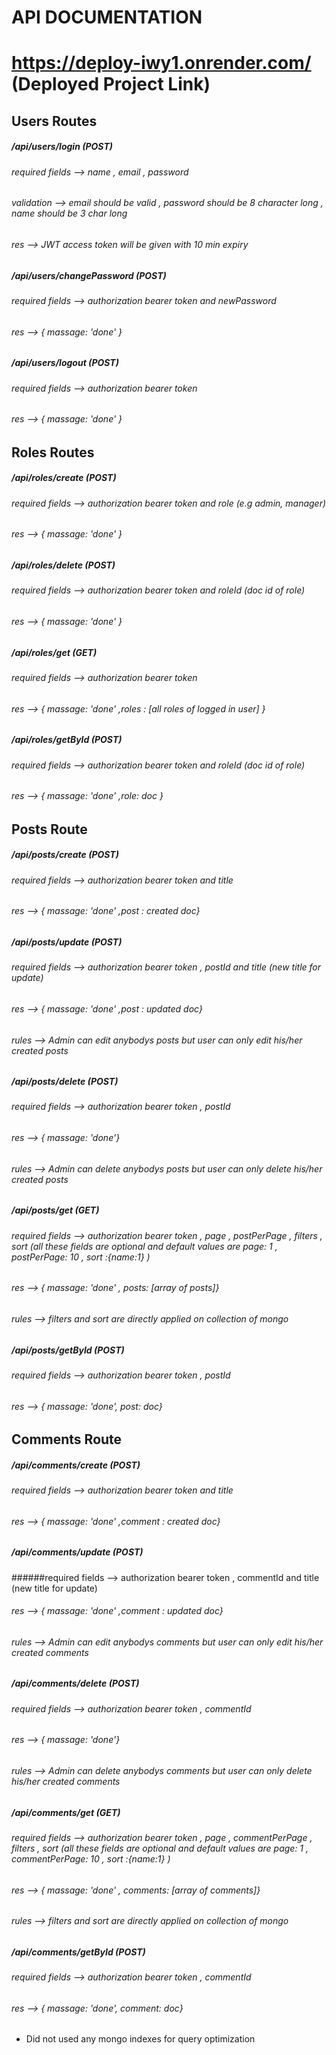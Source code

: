 # API DOCUMENTATION
# https://deploy-iwy1.onrender.com/ (Deployed Project Link)


## Users Routes 

##### /api/users/login (POST)
###### required fields --> name , email , password
###### validation --> email should be valid , password should be 8 character long , name should be 3 char long
###### res --> JWT access token will be given with 10 min expiry

##### /api/users/changePassword (POST)
###### required fields --> authorization bearer token and newPassword
###### res --> { massage: 'done' }

##### /api/users/logout (POST)
###### required fields --> authorization bearer token
###### res --> { massage: 'done' }


## Roles Routes

##### /api/roles/create (POST)
###### required fields --> authorization bearer token and role (e.g admin, manager)
###### res --> { massage: 'done' }


##### /api/roles/delete (POST)
###### required fields --> authorization bearer token and roleId (doc id of role)
###### res --> { massage: 'done' }

##### /api/roles/get (GET)
###### required fields --> authorization bearer token
###### res --> { massage: 'done' ,roles : [all roles of logged in user] }

##### /api/roles/getById (POST)
###### required fields --> authorization bearer token and roleId (doc id of role)
###### res --> { massage: 'done' ,role: doc }

## Posts Route

##### /api/posts/create (POST)
###### required fields --> authorization bearer token and title
###### res --> { massage: 'done' ,post : created doc}

##### /api/posts/update (POST)
###### required fields --> authorization bearer token , postId and title (new title for update)
###### res --> { massage: 'done' ,post : updated doc}
###### rules --> Admin can edit anybodys posts but user can only edit his/her created posts

##### /api/posts/delete (POST)
###### required fields --> authorization bearer token , postId
###### res --> { massage: 'done'}
###### rules --> Admin can delete anybodys posts but user can only delete his/her created posts

##### /api/posts/get (GET)
###### required fields --> authorization bearer token , page , postPerPage , filters , sort (all these fields are optional and default values are page: 1 , postPerPage: 10 , sort :{name:1} ) 
###### res --> { massage: 'done' , posts: [array of posts]}
###### rules --> filters and sort are directly applied on collection of mongo 

##### /api/posts/getById (POST)
###### required fields --> authorization bearer token , postId
###### res --> { massage: 'done', post: doc}


## Comments Route

##### /api/comments/create (POST)
###### required fields --> authorization bearer token and title
###### res --> { massage: 'done' ,comment : created doc}

##### /api/comments/update (POST)
######required fields --> authorization bearer token , commentId and title (new title for update)
###### res --> { massage: 'done' ,comment : updated doc}
###### rules --> Admin can edit anybodys comments but user can only edit his/her created comments

##### /api/comments/delete (POST)
###### required fields --> authorization bearer token , commentId
###### res --> { massage: 'done'}
###### rules --> Admin can delete anybodys comments but user can only delete his/her created comments

##### /api/comments/get (GET)
###### required fields --> authorization bearer token , page , commentPerPage , filters , sort (all these fields are optional and default values are page: 1 , commentPerPage: 10 , sort :{name:1} ) 
###### res --> { massage: 'done' , comments: [array of comments]}
###### rules --> filters and sort are directly applied on collection of mongo 

##### /api/comments/getById (POST)
###### required fields --> authorization bearer token , commentId
###### res --> { massage: 'done', comment: doc}

* Did not used any mongo indexes for query optimization 

